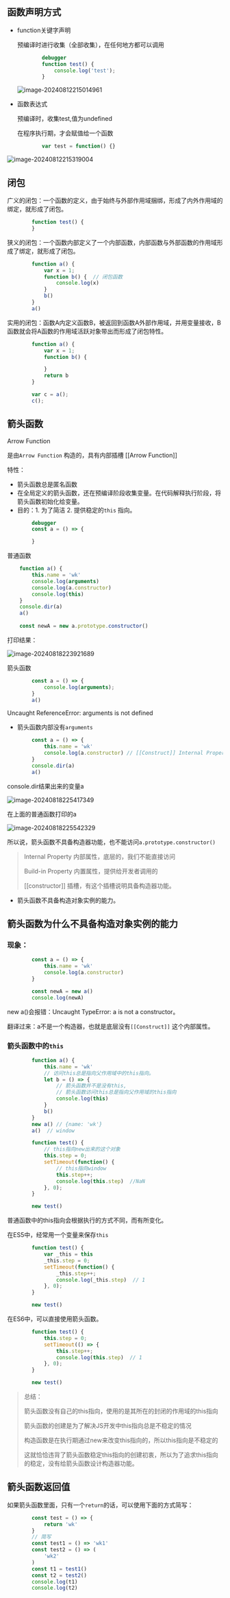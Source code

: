 ## 函数声明方式

- function关键字声明

  预编译时进行收集（全部收集），在任何地方都可以调用

  ~~~js
          debugger
          function test() {
              console.log('test');
          }
  ~~~

  

  ![image-20240812215014961](https://static.woku.net/blog/image-20240812215014961.png)

- 函数表达式

  预编译时，收集test,值为undefined

  在程序执行期，才会赋值给一个函数

  ~~~js
          var test = function() {}
  ~~~

![image-20240812215319004](https://static.woku.net/blog/image-20240812215319004.png)

## 闭包

广义的闭包：一个函数的定义，由于始终与外部作用域捆绑，形成了内外作用域的绑定，就形成了闭包。

~~~js
        function test() {
        }
~~~



狭义的闭包：一个函数内部定义了一个内部函数，内部函数与外部函数的作用域形成了绑定，就形成了闭包。

~~~js
        function a() {
            var x = 1;
            function b() {  // 闭包函数
                console.log(x)
            }
            b()
        }
        a()
~~~



实用的闭包：函数A内定义函数B，被返回到函数A外部作用域，并用变量接收，B函数就会将A函数的作用域活跃对象带出而形成了闭包特性。

~~~js
        function a() {
            var x = 1;
            function b() {

            }
            return b
        }

        var c = a();
        c();
~~~

## 箭头函数

Arrow Function

是由`Arrow Function` 构造的，具有内部插槽 [[Arrow Function]]

特性：

- 箭头函数总是匿名函数
- 在全局定义的箭头函数，还在预编译阶段收集变量。在代码解释执行阶段，将箭头函数初始化给变量。
- 目的：1. 为了简洁  2. 提供稳定的`this` 指向。

~~~js
        debugger
        const a = () => {

        }
~~~



普通函数

```js
    function a() {
        this.name = 'wk'
        console.log(arguments)
        console.log(a.constructor)
        console.log(this)
    }
    console.dir(a)
    a()
    
    const newA = new a.prototype.constructor()
```

打印结果：

![image-20240818223921689](https://static.woku.net/blog/image-20240818223921689.png)

箭头函数

~~~js
        const a = () => {
            console.log(arguments);
        }
        a()
~~~

Uncaught ReferenceError: arguments is not defined

- 箭头函数内部没有`arguments` 

~~~js
        const a = () => {
            this.name = 'wk'
            console.log(a.constructor) // [[Construct]] Internal Property(内部属性)
        }
        console.dir(a)
        a()
~~~

console.dir结果出来的变量a

![image-20240818225417349](https://static.woku.net/blog/image-20240818225417349.png)

在上面的普通函数打印的a

![image-20240818225542329](https://static.woku.net/blog/image-20240818225542329.png)

所以说，箭头函数不具备构造器功能，也不能访问`a.prototype.constructor()`

> Internal Property  内部属性，底层的，我们不能直接访问
>
> Build-in  Property  内置属性，提供给开发者调用的
>
> [[constructor]]  插槽，有这个插槽说明具备构造器功能。

- 箭头函数不具备构造对象实例的能力。

## 箭头函数为什么不具备构造对象实例的能力

### 现象：

~~~js
        const a = () => {
            this.name = 'wk'
            console.log(a.constructor)
        }

        const newA = new a()
        console.log(newA)
~~~

new a()会报错：Uncaught TypeError: a is not a constructor。

翻译过来：a不是一个构造器，也就是底层没有`[[Construct]]` 这个内部属性。

### 箭头函数中的`this` 

~~~js
        function a() {
            this.name = 'wk'
            // 访问this总是指向父作用域中的this指向。
            let b = () => {
                // 箭头函数并不是没有this,
                // 箭头函数访问this总是指向父作用域的this指向
                console.log(this)
            }
            b()
        }
        new a() // {name: 'wk'}
        a()  // window
~~~

~~~js
        function test() {
            // this指向new出来的这个对象
            this.step = 0;
            setTimeout(function() {
                // this指向window
                this.step++;
                console.log(this.step)  //NaN
            }, 0);
        }

        new test()
~~~

普通函数中的this指向会根据执行的方式不同，而有所变化。

在ES5中，经常用一个变量来保存`this` 

~~~js
        function test() {
            var _this = this
            _this.step = 0;
            setTimeout(function() {
                _this.step++;
                console.log(_this.step)  // 1
            }, 0);
        }

        new test()
~~~

在ES6中，可以直接使用箭头函数。

~~~js
        function test() {
            this.step = 0;
            setTimeout(() => {
                this.step++;
                console.log(this.step)  // 1
            }, 0);
        }

        new test()
~~~

> 总结：
>
> 箭头函数没有自己的this指向，使用的是其所在的封闭的作用域的this指向
>
> 箭头函数的创建是为了解决JS开发中this指向总是不稳定的情况
>
> 构造函数是在执行期通过new来改变this指向的，所以this指向是不稳定的
>
> 这就恰恰违背了箭头函数稳定this指向的创建初衷，所以为了追求this指向的稳定，没有给箭头函数设计构造器功能。

## 箭头函数返回值

如果箭头函数里面，只有一个`return`的话，可以使用下面的方式简写：

~~~js
        const test = () => {
            return 'wk'
        }
        // 简写
        const test1 = () => 'wk1'
        const test2 = () => (
            'wk2'
        )
        const t1 = test1()
        const t2 = test2()
        console.log(t1)
        console.log(t2)
~~~

